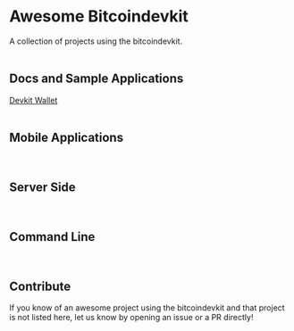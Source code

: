 # Awesome Bitcoindevkit
A collection of projects using the bitcoindevkit.  
<br/>

## Docs and Sample Applications
[Devkit Wallet](https://github.com/thunderbiscuit/bitcoindevkit-android-sample-app)  
<br/>

## Mobile Applications
<br/>

## Server Side
<br/>

## Command Line
<br/>

## Contribute
If you know of an awesome project using the bitcoindevkit and that project is not listed here, let us know by opening an issue or a PR directly!
